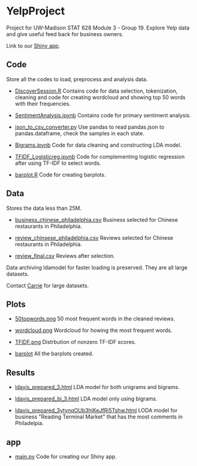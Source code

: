 # YelpProject
Project for UW-Madison STAT 628 Module 3 - Group 19. Explore Yelp data and give useful feed back for business owners.

Link to our [Shiny app](https://yuxin468-yelp-analysis-main-ykhpce.streamlit.app/).

## Code

Store all the codes to load, preprocess and analysis data.

- [DiscoverSession.R](https://github.com/April2Carrie/YelpProject/blob/main/Code/DiscoverSession.R) 
Contains code for data selection, tokenization, cleaning and code for creating wordcloud and showing top 50 words with their frequencies.

- [SentimentAnalysis.ipynb](https://github.com/April2Carrie/YelpProject/blob/main/Code/SentimentAnalysis.ipynb) 
Contains code for primary sentiment analysis.

- [json_to_csv_converter.py](https://github.com/April2Carrie/YelpProject/blob/main/Code/json_to_csv_converter.py) 
Use pandas to read pandas.json to pandas.dataframe, check the samples in each state.

- [Bigrams.ipynb](https://github.com/April2Carrie/YelpProject/blob/main/Code/Bigrams.ipynb) Code for data cleaning and constructing LDA model.

- [TFIDF_Logisticreg.ipynb](https://github.com/April2Carrie/YelpProject/blob/main/Code/TFIDF_Logisticreg.ipynb) Code for complementing logistic regression after using TF-IDF to select words.

- [barplot.R](https://github.com/April2Carrie/YelpProject/blob/main/Code/barplot.R) Code for creating barplots.

## Data

Stores the data less than 25M.

- [business_chinese_philadelphia.csv](https://github.com/April2Carrie/YelpProject/blob/main/Data/business_chinese_philadelphia.csv) 
Business selected for Chinese restaurants in Philadelphia.

- [review_chinsese_philadelphia.csv](https://github.com/April2Carrie/YelpProject/blob/main/Data/review_chinsese_philadelphia.csv)
Reviews selected for Chinese restaurants in Philadelphia.

- [review_final.csv](https://github.com/April2Carrie/YelpProject/blob/main/Data/review_final.csv)
Reviews after selection.

Data archiving ldamodel for faster loading is preserved. They are all large datasets.

Contact [Carrie](https://github.com/April2Carrie) for large datasets.

## Plots

- [50topwords.png](https://github.com/April2Carrie/YelpProject/blob/main/Plots/50topwords.png) 50 most frequent words in the cleaned reviews.

- [wordcloud.png](https://github.com/April2Carrie/YelpProject/blob/main/Plots/wordcloud.png) Wordcloud for howing the most frequent words.
 
- [TFIDF.png](https://github.com/April2Carrie/YelpProject/blob/main/Plots/TFIDF.png) Distrbution of nonzero TF-IDF scores.

- [barplot](https://github.com/April2Carrie/YelpProject/tree/main/Plots/barplot) All the barplots created.

## Results

- [ldavis_prepared_3.html](https://github.com/April2Carrie/YelpProject/blob/main/Results/ldavis_prepared_3.html) LDA model for both unigrams and bigrams.

- [ldavis_prepared_bi_3.html](https://github.com/April2Carrie/YelpProject/blob/main/Results/ldavis_prepared_bi_3.html) LDA model only using bigrams.

- [ldavis_prepared_3ytynqOUb3hjKeJfRj5Tshw.html](https://github.com/April2Carrie/YelpProject/blob/main/Results/ldavis_prepared_3ytynqOUb3hjKeJfRj5Tshw.html) LODA model for business "Reading Terminal Market" that has the most comments in Philadelpia.

## app

- [main.py](https://github.com/April2Carrie/YelpProject/blob/main/app/main.py) Code for creating our Shiny app.
